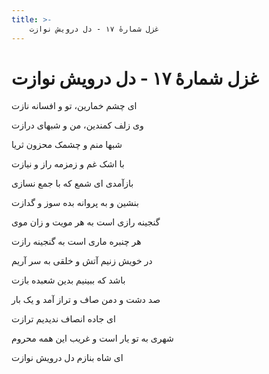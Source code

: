 ```yaml
---
title: >-
    غزل شمارهٔ ۱۷ - دل درویش نوازت
---
```

# غزل شمارهٔ ۱۷ - دل درویش نوازت

<div class="b" id="bn1"><div class="m1"><p>ای چشم خمارین، تو و افسانه نازت</p></div>
<div class="m2"><p>وی زلف کمندین، من و شبهای درازت</p></div></div>
<div class="b" id="bn2"><div class="m1"><p>شبها منم و چشمک محزون ثریا</p></div>
<div class="m2"><p>با اشک غم و زمزمه راز و نیازت</p></div></div>
<div class="b" id="bn3"><div class="m1"><p>بازآمدی ای شمع که با جمع نسازی</p></div>
<div class="m2"><p>بنشین و به پروانه بده سوز و گدازت</p></div></div>
<div class="b" id="bn4"><div class="m1"><p>گنجینه رازی است به هر مویت و زان موی</p></div>
<div class="m2"><p>هر چنبره ماری است به گنجینه رازت</p></div></div>
<div class="b" id="bn5"><div class="m1"><p>در خویش زنیم آتش و خلقی به سر آریم</p></div>
<div class="m2"><p>باشد که ببینیم بدین شعبده بازت</p></div></div>
<div class="b" id="bn6"><div class="m1"><p>صد دشت و دمن صاف و تراز آمد و یک بار</p></div>
<div class="m2"><p>ای جاده انصاف ندیدیم ترازت</p></div></div>
<div class="b" id="bn7"><div class="m1"><p>شهری به تو یار است و غریب این همه محروم</p></div>
<div class="m2"><p>ای شاه بنازم دل درویش نوازت</p></div></div>
